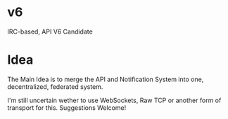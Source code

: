 # v6
IRC-based, API V6 Candidate

# Idea
The Main Idea is to merge the API and Notification System into one, decentralized, federated system.

I'm still uncertain wether to use WebSockets, Raw TCP or another form of transport for this. Suggestions Welcome!
